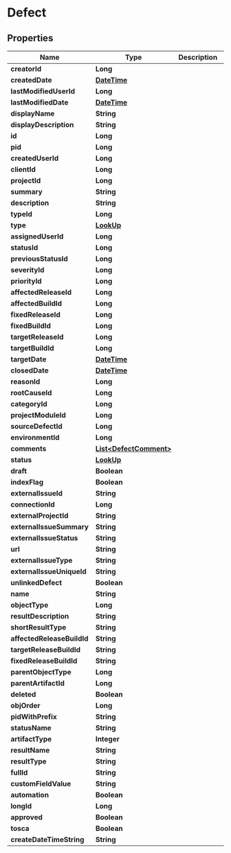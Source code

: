 
# Defect

## Properties
Name | Type | Description | Notes
------------ | ------------- | ------------- | -------------
**creatorId** | **Long** |  |  [optional]
**createdDate** | [**DateTime**](DateTime.md) |  |  [optional]
**lastModifiedUserId** | **Long** |  |  [optional]
**lastModifiedDate** | [**DateTime**](DateTime.md) |  |  [optional]
**displayName** | **String** |  |  [optional]
**displayDescription** | **String** |  |  [optional]
**id** | **Long** |  |  [optional]
**pid** | **Long** |  |  [optional]
**createdUserId** | **Long** |  |  [optional]
**clientId** | **Long** |  |  [optional]
**projectId** | **Long** |  |  [optional]
**summary** | **String** |  |  [optional]
**description** | **String** |  |  [optional]
**typeId** | **Long** |  |  [optional]
**type** | [**LookUp**](LookUp.md) |  |  [optional]
**assignedUserId** | **Long** |  |  [optional]
**statusId** | **Long** |  |  [optional]
**previousStatusId** | **Long** |  |  [optional]
**severityId** | **Long** |  |  [optional]
**priorityId** | **Long** |  |  [optional]
**affectedReleaseId** | **Long** |  |  [optional]
**affectedBuildId** | **Long** |  |  [optional]
**fixedReleaseId** | **Long** |  |  [optional]
**fixedBuildId** | **Long** |  |  [optional]
**targetReleaseId** | **Long** |  |  [optional]
**targetBuildId** | **Long** |  |  [optional]
**targetDate** | [**DateTime**](DateTime.md) |  |  [optional]
**closedDate** | [**DateTime**](DateTime.md) |  |  [optional]
**reasonId** | **Long** |  |  [optional]
**rootCauseId** | **Long** |  |  [optional]
**categoryId** | **Long** |  |  [optional]
**projectModuleId** | **Long** |  |  [optional]
**sourceDefectId** | **Long** |  |  [optional]
**environmentId** | **Long** |  |  [optional]
**comments** | [**List&lt;DefectComment&gt;**](DefectComment.md) |  |  [optional]
**status** | [**LookUp**](LookUp.md) |  |  [optional]
**draft** | **Boolean** |  |  [optional]
**indexFlag** | **Boolean** |  |  [optional]
**externalIssueId** | **String** |  |  [optional]
**connectionId** | **Long** |  |  [optional]
**externalProjectId** | **String** |  |  [optional]
**externalIssueSummary** | **String** |  |  [optional]
**externalIssueStatus** | **String** |  |  [optional]
**url** | **String** |  |  [optional]
**externalIssueType** | **String** |  |  [optional]
**externalIssueUniqueId** | **String** |  |  [optional]
**unlinkedDefect** | **Boolean** |  |  [optional]
**name** | **String** |  |  [optional]
**objectType** | **Long** |  |  [optional]
**resultDescription** | **String** |  |  [optional]
**shortResultType** | **String** |  |  [optional]
**affectedReleaseBuildId** | **String** |  |  [optional]
**targetReleaseBuildId** | **String** |  |  [optional]
**fixedReleaseBuildId** | **String** |  |  [optional]
**parentObjectType** | **Long** |  |  [optional]
**parentArtifactId** | **Long** |  |  [optional]
**deleted** | **Boolean** |  |  [optional]
**objOrder** | **Long** |  |  [optional]
**pidWithPrefix** | **String** |  |  [optional]
**statusName** | **String** |  |  [optional]
**artifactType** | **Integer** |  |  [optional]
**resultName** | **String** |  |  [optional]
**resultType** | **String** |  |  [optional]
**fullId** | **String** |  |  [optional]
**customFieldValue** | **String** |  |  [optional]
**automation** | **Boolean** |  |  [optional]
**longId** | **Long** |  |  [optional]
**approved** | **Boolean** |  |  [optional]
**tosca** | **Boolean** |  |  [optional]
**createDateTimeString** | **String** |  |  [optional]



